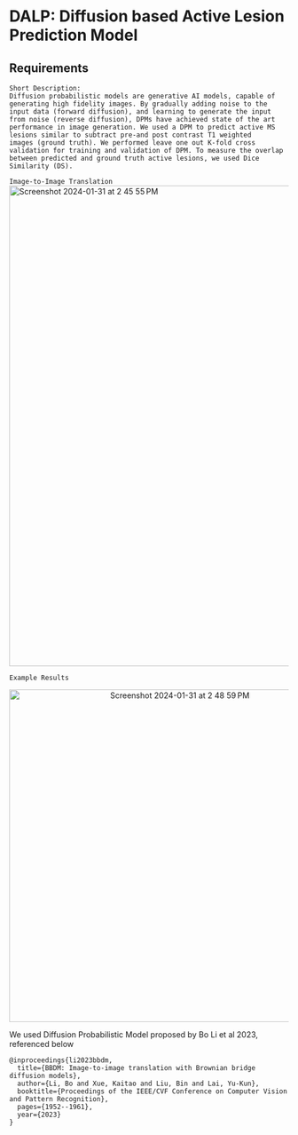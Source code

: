 # DALP: Diffusion based Active Lesion Prediction Model

## Requirements
```
Short Description:
Diffusion probabilistic models are generative AI models, capable of generating high fidelity images. By gradually adding noise to the input data (forward diffusion), and learning to generate the input
from noise (reverse diffusion), DPMs have achieved state of the art performance in image generation. We used a DPM to predict active MS lesions similar to subtract pre-and post contrast T1 weighted
images (ground truth). We performed leave one out K-fold cross validation for training and validation of DPM. To measure the overlap between predicted and ground truth active lesions, we used Dice
Similarity (DS). 
```


``Image-to-Image Translation``
<img width="866" alt="Screenshot 2024-01-31 at 2 45 55 PM" src="https://github.com/Wazhee/Active-Lesion-Prediction-with-Diffusion/assets/34732790/11798bc7-577c-41b9-9eb3-5718fe1b6b92">

``Example Results``
<p align="center">
  <img width="599" alt="Screenshot 2024-01-31 at 2 48 59 PM" src="https://github.com/Wazhee/Active-Lesion-Prediction-with-Diffusion/assets/34732790/af01a4b3-c398-4a9d-9da2-e9dac11e51eb">
</p>




We used Diffusion Probabilistic Model proposed by Bo Li et al 2023, referenced below



```
@inproceedings{li2023bbdm,
  title={BBDM: Image-to-image translation with Brownian bridge diffusion models},
  author={Li, Bo and Xue, Kaitao and Liu, Bin and Lai, Yu-Kun},
  booktitle={Proceedings of the IEEE/CVF Conference on Computer Vision and Pattern Recognition},
  pages={1952--1961},
  year={2023}
}
```
